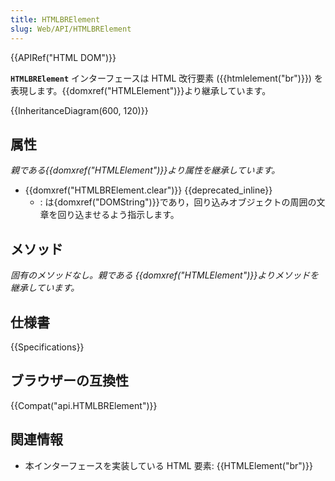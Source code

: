 ```yaml
---
title: HTMLBRElement
slug: Web/API/HTMLBRElement
---
```


{{APIRef("HTML DOM")}}

**`HTMLBRElement`** インターフェースは HTML 改行要素 ({{htmlelement("br")}}) を表現します。{{domxref("HTMLElement")}}より継承しています。

{{InheritanceDiagram(600, 120)}}

## 属性

_親である{{domxref("HTMLElement")}}より属性を継承しています。_

- {{domxref("HTMLBRElement.clear")}} {{deprecated_inline}}
  - : は{domxref("DOMString")}}であり，回り込みオブジェクトの周囲の文章を回り込ませるよう指示します。

## メソッド

_固有のメソッドなし。親である {{domxref("HTMLElement")}}よりメソッドを継承しています。_

## 仕様書

{{Specifications}}

## ブラウザーの互換性

{{Compat("api.HTMLBRElement")}}

## 関連情報

- 本インターフェースを実装している HTML 要素: {{HTMLElement("br")}}
